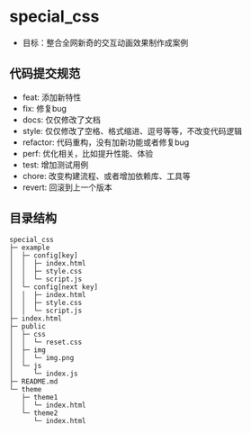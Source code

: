# special_css

- 目标：整合全网新奇的交互动画效果制作成案例

## 代码提交规范
- feat: 添加新特性
- fix: 修复bug
- docs: 仅仅修改了文档
- style: 仅仅修改了空格、格式缩进、逗号等等，不改变代码逻辑
- refactor: 代码重构，没有加新功能或者修复bug
- perf: 优化相关，比如提升性能、体验
- test: 增加测试用例
- chore: 改变构建流程、或者增加依赖库、工具等
- revert: 回滚到上一个版本

## 目录结构
```
special_css
├─ example
│  ├─ config[key]
│  │  ├─ index.html
│  │  ├─ style.css
│  │  └─ script.js
│  └─ config[next key]
│  │  ├─ index.html
│  │  ├─ style.css
│  │  └─ script.js
├─ index.html
├─ public
│  ├─ css
│  │  └─ reset.css
│  ├─ img
│  │  └─ img.png
│  └─ js
│     └─ index.js
├─ README.md
└─ theme
   ├─ theme1
   │  └─ index.html
   └─ theme2
      └─ index.html
```